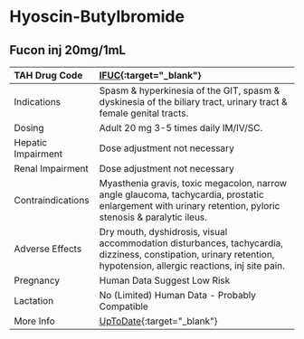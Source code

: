 # Hyoscin-Butylbromide

## Fucon inj 20mg/1mL

| TAH Drug Code      | [IFUC](https://www.tahsda.org.tw/drugs/hissearch.php?drug_code=IFUC){:target="_blank"}                                                                              |
|:-------------------|:--------------------------------------------------------------------------------------------------------------------------------------------------------------------|
| Indications        | Spasm & hyperkinesia of the GIT, spasm & dyskinesia of the biliary tract, urinary tract & female genital tracts.                                                    |
| Dosing             | Adult 20 mg 3-5 times daily IM/IV/SC.                                                                                                                               |
| Hepatic Impairment | Dose adjustment not necessary                                                                                                                                       |
| Renal Impairment   | Dose adjustment not necessary                                                                                                                                       |
| Contraindications  | Myasthenia gravis, toxic megacolon, narrow angle glaucoma, tachycardia, prostatic enlargement with urinary retention, pyloric stenosis & paralytic ileus.           |
| Adverse Effects    | Dry mouth, dyshidrosis, visual accommodation disturbances, tachycardia, dizziness, constipation, urinary retention, hypotension, allergic reactions, inj site pain. |
| Pregnancy          | Human Data Suggest Low Risk                                                                                                                                         |
| Lactation          | No (Limited) Human Data - Probably Compatible                                                                                                                       |
| More Info          | [UpToDate](https://www.uptodate.com/contents/hyoscin-butylbromide-drug-information){:target="_blank"}                                                               |

